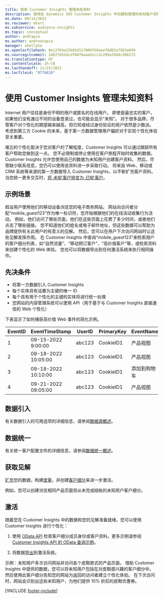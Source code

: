 ```yaml
---
title: 使用 Customer Insights 管理未知资料
description: 使用在 Dynamics 365 Customer Insights 中创建和管理的未知客户资料。
ms.date: 09/14/2022
ms.reviewer: mhart
ms.subservice: audience-insights
ms.topic: conceptual
author: andtapia
ms.author: andreatapia
manager: shellyha
ms.openlocfilehash: 0e12f64a22b93d117009fb8aee76d02a7583e699
ms.sourcegitcommit: 24627d53dcdf607baaab1cc3c299a3584c386173
ms.translationtype: HT
ms.contentlocale: zh-CN
ms.lasthandoff: 11/15/2022
ms.locfileid: "9776810"
---
```

# <a name="manage-unknown-profiles-with-customer-insights"></a>使用 Customer Insights 管理未知资料

Internet 用户往往是身份不明的用户或匿名的在线用户。 即使是最忠实的客户，如果他们没有通过不同的设备登录过，也可能会显示“未知”。 对于很多品牌，尽管客户对个性化的期望越来越高，但已知或经过身份验证的用户依然是少数派。 考虑到第三方 Cookie 的未来，基于第一方数据管理用户偏好对于实现个性化体验至关重要。

难忘的个性化取决于您对客户的了解程度，Customer Insights 可以通过跟踪所有客户帮助您做到这一点。  您不必限制或停止使用在客户旅程开始时收集的数据。 Customer Insights 允许您使用自己的数据为未知用户创建客户资料。 然后，尽管缺少联系信息，您仍可以使用该资料进一步采取行动。 将来自 Web、移动或 CRM 系统等来源的第一方数据导入 Customer Insights，以不断扩充客户资料。 当您统一更多交互时，[将 *未知* 客户转变为 *已知* 客户](unknown-to-known.md)。

## <a name="sample-scenario"></a>示例场景

假设用户使用他们的移动设备浏览您的电子商务网站。 网站向访问者分配“mobile_guest123”作为唯一标识符，您开始根据他们的在线活动收集行为活动。 例如，他们访问了哪些页面，他们在这些页面上花费了多少时间，或者他们点击了哪些链接。 您不知道他们的姓名或电子邮件地址，但这些数据可以帮助为品牌提供有关此用户的有意义的见解。 然后，您可以在用户下次访问网站时让这些见解发挥作用。 在 Customer Insights 中查询“mobile_guest123”来检索用户的客户细分列表，如“自然流量”、“移动预订客户”、“高价值客户”等，或检索资料来创建个性化的 Web 体验。 您也可以将数据导出到任何激活系统来执行相同操作。

## <a name="prerequisites"></a>先决条件

- 将第一方数据引入 Customer Insights
- 每个实体具有设置为主键的唯一 ID
- 每个具有用于个性化的主键的实体将进行统一处理
- 您网站的内容管理系统可以使用 API（用于基于与 Customer Insights 直接通信的 Web 个性化）

下表显示了如何捕获高价值 Web 事件的简化示例。

|EventID|EventTimeStamp|UserID|PrimaryKey|EventName|
|--|--|--|--|--|
|1|09-15-2022 9:00:00|abc123|CookieID1|产品视图|
|2|09-18-2022 10:05:00|abc123|CookieID1|产品视图|
|3|09-18-2022 10:10:00|abc123|CookieID1|添加到购物车|
|4|09-21-2022 09:05:00|abc123|CookieID1|产品视图|

## <a name="data-ingestion"></a>数据引入

有关数据引入的可用选项的详细信息，请参阅[数据源概述](data-sources.md)。

## <a name="data-unification"></a>数据统一

有关统一客户配置文件的详细信息，请参阅[数据统一概述](data-unification.md)。

## <a name="get-insights"></a>获取见解

[扩充](enrichment-hub.md)您的数据，构建[度量](measures.md)，并创建[客户细分](segments.md)来进一步激活。

例如，您可以创建浏览相同产品页面但从未完成结帐的未知用户客户细分。

## <a name="activation"></a>激活

随着您在 Customer Insights 中的数据和您的见解准备就绪，您可以使用 Customer Insights 进行个性化：

1. 使用 [OData API](apis.md) 检索客户细分成员身份或客户资料。更多示例请参阅 [Customer Insights API 的 OData 查询示例](odata-examples.md)。

1. 将数据[导出](export-destinations.md)到激活系统。

示例：未知用户多次访问网站并访问各个皮鞋款式的产品页面。 借助 Customer Insights 中提供的数据，您可以将未知用户包括在对皮鞋感兴趣的客户细分中。 然后使用此客户细分告知您的网站为返回的访问者建立个性化体验。 在下次访问时，网站会识别出这些未知用户，为他们提供 10% 折扣的皮鞋优惠券。

[!INCLUDE [footer-include](includes/footer-banner.md)]
